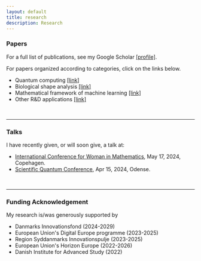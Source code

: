 ```yaml
---
layout: default
title: research
description: Research
---
```


### Papers
For a full list of publications, see my Google Scholar [[profile]](https://scholar.google.com/citations?user=ZJz-eI0AAAAJ&hl=en&authuser=1). 

For papers organized according to categories, click on the links below. 

* Quantum computing [[link]](../research/quantum.html)
* Biological shape analysis [[link]](../research/shape.html)
* Mathematical framework of machine learning [[link]](../research/ml.html)
* Other R&D applications [[link]](../research/other.html)
<br />

<hr />	

### Talks

I have recently given, or will soon give, a talk at:

* [International Conference for Woman in Mathematics](https://www.math.ku.dk/english/calendar/events/women-in-math/#:~:text=To%20mark%20this%20date%20and,May%2017%2C%202024%20in%20Copenhagen), May 17, 2024, Copehagen.
* [Scientific Quantum Conference](https://dqc.dk/event/scientific-quantum-conference/), Apr 15, 2024, Odense.

<br />
<hr />	

### Funding Acknowledgement
My research is/was generously supported by
* Danmarks Innovationsfond (2024-2029)
* European Union's Digital Europe programme (2023-2025)
* Region Syddanmarks Innovationspulje (2023-2025)
* European Union's Horizon Europe (2022-2026)
* Danish Institute for Advanced Study (2022)

<br />
<br />
<br />
<br />
<br />

